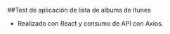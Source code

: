 ##Test de aplicación de lista de albums de Itunes

- Realizado con React y consumo de API con Axios.
